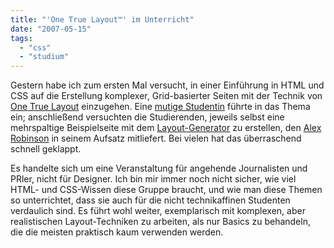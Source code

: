 ```yaml
---
title: "'One True Layout™' im Unterricht"
date: "2007-05-15"
tags: 
  - "css"
  - "studium"
---
```


Gestern habe ich zum ersten Mal versucht, in einer Einführung in HTML und CSS auf die Erstellung komplexer, Grid-basierter Seiten mit der Technik von [One True Layout](http://www.positioniseverything.net/articles/onetruelayout/ "Position is Everything: In Search of the One True Layout") einzugehen. Eine [mutige Studentin](http://www.google.at/search?q=Karoline+Lorber+site%3Awww.fh-joanneum.at) führte in das Thema ein; anschließend versuchten die Studierenden, jeweils selbst eine mehrspaltige Beispielseite mit dem [Layout-Generator](http://www.fu2k.org/alex/css/onetruelayout/example/interactive "One True Layout: Interaktives Beispiel") zu erstellen, den [Alex Robinson](http://www.fu2k.org/alex/css/ "Links zu Texten von Alex Robinson") in seinem Aufsatz mitliefert. Bei vielen hat das überraschend schnell geklappt.

Es handelte sich um eine Veranstaltung für angehende Journalisten und PRler, nicht für Designer. Ich bin mir immer noch nicht sicher, wie viel HTML- und CSS-Wissen diese Gruppe braucht, und wie man diese Themen so unterrichtet, dass sie auch für die nicht technikaffinen Studenten verdaulich sind. Es führt wohl weiter, exemplarisch mit komplexen, aber realistischen Layout-Techniken zu arbeiten, als nur Basics zu behandeln, die die meisten praktisch kaum verwenden werden.
